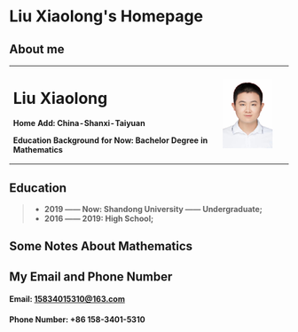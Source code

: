 # Liu Xiaolong's Homepage
## About me
<table border="0">
  <tr>
    <td width="75%">
      <h1>Liu Xiaolong</h1>
      <p><b>Home Add: China-Shanxi-Taiyuan</b></p>
      <p><b>Education Background for Now: Bachelor Degree in Mathematics</b></p>
    </td>
    <td width="25%">
      <img src="/MyPhoto.jpg" width="80%"> 
    </td>
  </tr>
</table>

## Education

> + **2019 —— Now: Shandong University —— Undergraduate;**
> + **2016 —— 2019: High School;**

## Some Notes About Mathematics

## My Email and Phone Number
#### Email: 15834015310@163.com
#### Phone Number: +86 158-3401-5310
